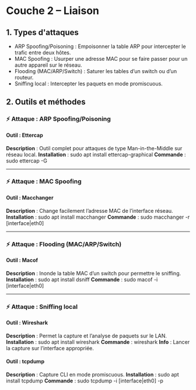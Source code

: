# Couche 2 – Liaison

## 1. Types d'attaques
- ARP Spoofing/Poisoning  : Empoisonner la table ARP pour intercepter le trafic entre deux hôtes.
- MAC Spoofing  : Usurper une adresse MAC pour se faire passer pour un autre appareil sur le réseau.
- Flooding (MAC/ARP/Switch)  : Saturer les tables d’un switch ou d’un routeur.
- Sniffing local  : Intercepter les paquets en mode promiscuous.

## 2. Outils et méthodes

### ⚡ Attaque : ARP Spoofing/Poisoning

#### Outil : Ettercap
**Description** : Outil complet pour attaques de type Man-in-the-Middle sur réseau local.
**Installation** : sudo apt install ettercap-graphical
**Commande** : sudo ettercap -G

---

### ⚡ Attaque : MAC Spoofing

#### Outil : Macchanger
**Description** : Change facilement l’adresse MAC de l’interface réseau.
**Installation** : sudo apt install macchanger
**Commande** : sudo macchanger -r [interface|eth0]

---

### ⚡ Attaque : Flooding (MAC/ARP/Switch)

#### Outil : Macof
**Description** : Inonde la table MAC d’un switch pour permettre le sniffing.
**Installation** : sudo apt install dsniff
**Commande** : sudo macof -i [interface|eth0]

---

### ⚡ Attaque : Sniffing local

#### Outil : Wireshark
**Description** : Permet la capture et l’analyse de paquets sur le LAN.
**Installation** : sudo apt install wireshark
**Commande** : wireshark
**Info** : Lancer la capture sur l’interface appropriée.

#### Outil : tcpdump
**Description** : Capture CLI en mode promiscuous.
**Installation** : sudo apt install tcpdump
**Commande** : sudo tcpdump -i [interface|eth0] -p
